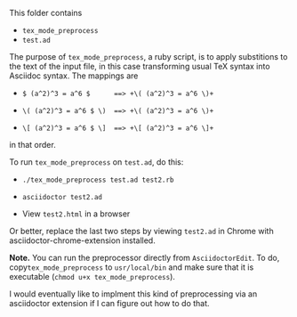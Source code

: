 This folder contains

- `tex_mode_preprocess` 
- `test.ad`

The purpose of `tex_mode_preprocess`, a ruby script,
is to apply substitions to
the text of the input file, in this case
transforming usual TeX syntax into Asciidoc
syntax.  The mappings are

- `$ (a^2)^3 = a^6 $      ==> +\( (a^2)^3 = a^6 \)+`

- `\( (a^2)^3 = a^6 $ \)  ==> +\( (a^2)^3 = a^6 \)+`

- `\[ (a^2)^3 = a^6 $ \]  ==> +\[ (a^2)^3 = a^6 \]+`

in that order.

To run `tex_mode_preprocess` on `test.ad`, do this:

- `./tex_mode_preprocess test.ad test2.rb`

- `asciidoctor test2.ad`

- View `test2.html` in a browser

Or better, replace the last two steps by viewing
`test2.ad` in Chrome with asciidoctor-chrome-extension
installed.

**Note.** You can run the preprocessor directly from `AsciidoctorEdit`.
To do, copy`tex_mode_preprocess` to `usr/local/bin` and make
sure that it is executable (`chmod u+x tex_mode_preprocess`).

I would eventually like to implment this kind of preprocessing
via an asciidoctor extension if I can figure out how to do that.


